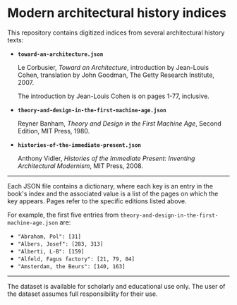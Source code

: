 #  Modern architectural history indices

This repository contains digitized indices from several architectural history texts:

- **`toward-an-architecture.json`**
  
  Le Corbusier, *Toward an Architecture*, introduction by Jean-Louis Cohen, translation by John Goodman, The Getty Research Institute, 2007.
  
  The introduction by Jean-Louis Cohen is on pages 1-77, inclusive.

- **`theory-and-design-in-the-first-machine-age.json`**
  
  Reyner Banham, *Theory and Design in the First Machine Age*, Second Edition, MIT Press, 1980.

- **`histories-of-the-immediate-present.json`**
  
  Anthony Vidler, *Histories of the Immediate Present: Inventing Architectural Modernism*, MIT Press, 2008.

----

Each JSON file contains a dictionary, where each key is an entry in the book's index and the associated value
is a list of the pages on which the key appears. Pages refer to the specific editions listed above.

For example, the first five entries from `theory-and-design-in-the-first-machine-age.json` are:
- `"Abraham, Pol": [31]`
- `"Albers, Josef": [283, 313]`
- `"Alberti, L-B": [159]`
- `"Alfeld, Fagus factory": [21, 79, 84]`
- `"Amsterdam, the Beurs": [140, 163]`

----

The dataset is available for scholarly and educational use only. The user of the dataset assumes full responsibility for their use.